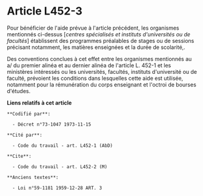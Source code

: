 # Article L452-3

Pour bénéficier de l'aide prévue à l'article précédent, les organismes mentionnés ci-dessus [*centres spécialisés et
instituts d'universités ou de facultés*] établissent des programmes préalables de stages ou de sessions précisant notamment,
les matières enseignées et la durée de scolarité,. 

Des conventions conclues à cet effet entre les organismes mentionnés au a/ du premier alinéa et au dernier alinéa de
l'article L. 452-1 et les ministères intéressés ou les universités, facultés, instituts d'université ou de faculté, prévoient
les conditions dans lesquelles cette aide est utilisée, notamment pour la rémunération du corps enseignant et l'octroi de
bourses d'études.

**Liens relatifs à cet article**

	**Codifié par**:

	  - Décret n°73-1047 1973-11-15

	**Cité par**:

	  - Code du travail - art. L452-1 (AbD)

	**Cite**:

	  - Code du travail - art. L452-2 (M)

	**Anciens textes**:

	  - Loi n°59-1181 1959-12-28 ART. 3
